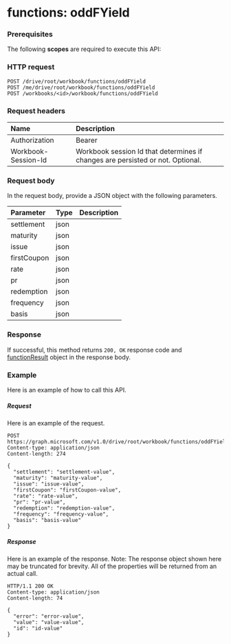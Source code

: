 # functions: oddFYield


### Prerequisites
The following **scopes** are required to execute this API: 
### HTTP request
<!-- { "blockType": "ignored" } -->
```http
POST /drive/root/workbook/functions/oddFYield
POST /me/drive/root/workbook/functions/oddFYield
POST /workbooks/<id>/workbook/functions/oddFYield

```
### Request headers
| Name       | Description|
|:---------------|:----------|
| Authorization  | Bearer <code>|
| Workbook-Session-Id  | Workbook session Id that determines if changes are persisted or not. Optional.|

### Request body
In the request body, provide a JSON object with the following parameters.

| Parameter	   | Type	|Description|
|:---------------|:--------|:----------|
|settlement|json||
|maturity|json||
|issue|json||
|firstCoupon|json||
|rate|json||
|pr|json||
|redemption|json||
|frequency|json||
|basis|json||

### Response
If successful, this method returns `200, OK` response code and [functionResult](../resources/functionresult.md) object in the response body.

### Example
Here is an example of how to call this API.
##### Request
Here is an example of the request.
<!-- {
  "blockType": "request",
  "name": "functions_oddfyield"
}-->
```http
POST https://graph.microsoft.com/v1.0/drive/root/workbook/functions/oddFYield
Content-type: application/json
Content-length: 274

{
  "settlement": "settlement-value",
  "maturity": "maturity-value",
  "issue": "issue-value",
  "firstCoupon": "firstCoupon-value",
  "rate": "rate-value",
  "pr": "pr-value",
  "redemption": "redemption-value",
  "frequency": "frequency-value",
  "basis": "basis-value"
}
```

##### Response
Here is an example of the response. Note: The response object shown here may be truncated for brevity. All of the properties will be returned from an actual call.
<!-- {
  "blockType": "response",
  "truncated": true,
  "@odata.type": "microsoft.graph.functionResult"
} -->
```http
HTTP/1.1 200 OK
Content-type: application/json
Content-length: 74

{
  "error": "error-value",
  "value": "value-value",
  "id": "id-value"
}
```

<!-- uuid: 8fcb5dbc-d5aa-4681-8e31-b001d5168d79
2015-10-25 14:57:30 UTC -->
<!-- {
  "type": "#page.annotation",
  "description": "functions: oddFYield",
  "keywords": "",
  "section": "documentation",
  "tocPath": ""
}-->